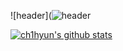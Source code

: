![header](![header](https://capsule-render.vercel.app/api?type=waving&color=gradient&customColorList=0,4,18,30&text=열정을%20연료로%20성장하는-nl-백엔드%20개발자,%20치현입니다.&fontAlignY=30&fontAlignY=55&height=300&animation=fadeIn&fontSize=40&fontColor=d3d3d3)

[![ch1hyun's github stats](https://github-readme-stats.vercel.app/api?username=ch1hyun&show_icons=true&theme=tokyonight
)](https://github.com/anuraghazra/github-readme-stats)
